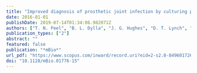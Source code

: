 ```yaml
---
title: "Improved diagnosis of prosthetic joint infection by culturing periprosthetic tissue specimens in blood culture bottles"
date: 2016-01-01
publishDate: 2019-07-14T01:34:06.982071Z
authors: ["T. N. Peel", "B. L. Dylla", "J. G. Hughes", "D. T. Lynch", "K. E. Greenwood-Quaintance", "A. C. Cheng", "J. N. Mandrekar", "R. Patel"]
publication_types: ["2"]
abstract: ""
featured: false
publication: "*mBio*"
url_pdf: "https://www.scopus.com/inward/record.uri?eid=2-s2.0-84960172651&doi=10.1128%2fmBio.01776-15&partnerID=40&md5=bcc3ddf133bd9e4c66c49f04de1d66c2 http://mbio.asm.org/content/7/1/e01776-15.full.pdf"
doi: "10.1128/mBio.01776-15"
---
```


